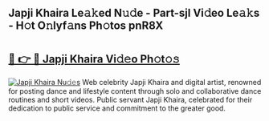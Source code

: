 ## Japji Khaira Le𝚊𝚔ed N𝚞𝚍e - Part-sjl Vi𝚍eo Le𝚊𝚔s - H𝚘t O𝚗lyf𝚊ns Ph𝚘tos pnR8X

# <h2><a href="http://hf7en61.feru.top/?c=Japji+Khaira">🔗 👉 🔴 Japji Khaira Vi𝚍𝚎o Ph𝚘t𝚘𝚜</a></h2>

[![Japji Khaira Nu𝚍𝚎s](https://i.imgur.com/0TWrTi3.gif)](http://hf7en61.feru.top/?c=Japji+Khaira)
Web celebrity Japji Khaira and digital artist, renowned for posting dance and lifestyle content through solo and collaborative dance routines and short videos. Public servant Japji Khaira, celebrated for their dedication to public service and commitment to the greater good. 
